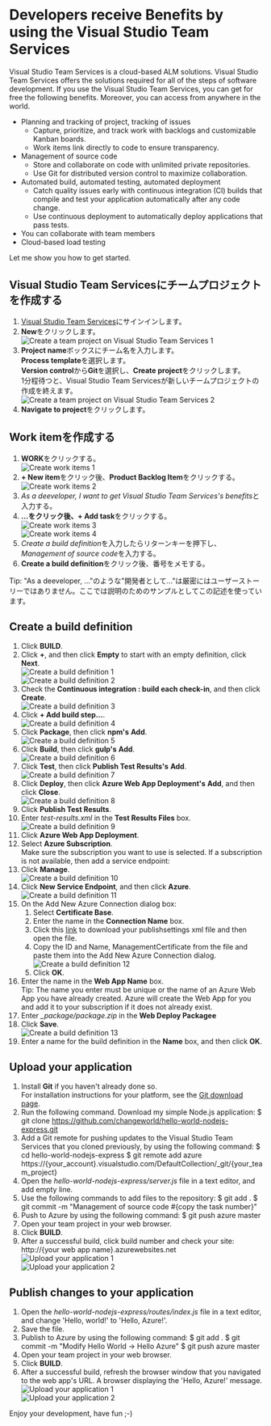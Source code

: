 # Developers receive Benefits by using the Visual Studio Team Services

Visual Studio Team Services is a cloud-based ALM solutions.
Visual Studio Team Services offers the solutions required for all of the steps of software development.
If you use the Visual Studio Team Services, you can get for free the following benefits. Moreover, you can access from anywhere in the world.

* Planning and tracking of project, tracking of issues
    * Capture, prioritize, and track work with backlogs and customizable Kanban boards.
    * Work items link directly to code to ensure transparency.
* Management of source code
    * Store and collaborate on code with unlimited private repositories.
    * Use Git for distributed version control to maximize collaboration.
* Automated build, automated testing, automated deployment
    * Catch quality issues early with continuous integration (CI) builds that compile and test your application automatically after any code change.
    * Use continuous deployment to automatically deploy applications that pass tests.
* You can collaborate with team members
* Cloud-based load testing

Let me show you how to get started.

## Visual Studio Team Servicesにチームプロジェクトを作成する

1. [Visual Studio Team Services](https://www.visualstudio.com/)にサインインします。
2. **New**をクリックします。  
![Create a team project on Visual Studio Team Services 1](https://lh3.googleusercontent.com/-ReuwtPz4lOM/Vmisc0MYdCI/AAAAAAAAB5U/ormPqPc-DRQ/s640-Ic42/image001.png)
3. **Project name**ボックスにチーム名を入力します。  
**Process template**を選択します。  
**Version control**から**Git**を選択し、**Create project**をクリックします。  
1分程待つと、Visual Studio Team Servicesが新しいチームプロジェクトの作成を終えます。  
![Create a team project on Visual Studio Team Services 2](https://lh3.googleusercontent.com/-EQf8-fCD4_s/Vmisc1lVH4I/AAAAAAAAB7I/Vyy0jK7QgEI/s640-Ic42/image002.png)
4. **Navigate to project**をクリックします。

## Work itemを作成する

1. **WORK**をクリックする。  
![Create work items 1](https://lh3.googleusercontent.com/-54nmXwTHK1E/VmiscmJoUjI/AAAAAAAAB4w/oh0Y3WjGFxI/s640-Ic42/image003.png)
2. **+ New item**をクリック後、**Product Backlog Item**をクリックする。  
![Create work items 2](https://lh3.googleusercontent.com/-CIQzn2puEfE/VmisdOdM5BI/AAAAAAAAB7M/j1ggFeOe2GE/s640-Ic42/image004.png)
3. *As a deeveloper, I want to get Visual Studio Team Services's benefits*と入力する。
4. **…**をクリック後、**+ Add task**をクリックする。  
![Create work items 3](https://lh3.googleusercontent.com/-Va-rbsaskXI/VmisdTaVw5I/AAAAAAAAB6I/va14EhT1ji4/s640-Ic42/image005.png)  
![Create work items 4](https://lh3.googleusercontent.com/-x92_rXABQns/VmisdVwu1FI/AAAAAAAAB48/x9xx3K0kNi0/s640-Ic42/image006.png)
5. *Create a build definition*を入力したらリターンキーを押下し、*Management of source code*を入力する。
6. **Create a build definition**をクリック後、番号をメモする。

Tip: "As a deeveloper, …"のような"開発者として…"は厳密にはユーザーストーリーではありません。ここでは説明のためのサンプルとしてこの記述を使っています。

## Create a build definition

1. Click **BUILD**.
2. Click **+**, and then click **Empty** to start with an empty definition, click **Next**.  
![Create a build definition 1](https://lh3.googleusercontent.com/-qOPGt_YUKfk/VmisdvzlR5I/AAAAAAAAB7Q/Y6Iv3LVCyLE/s640-Ic42/image007.png)  
![Create a build definition 2](https://lh3.googleusercontent.com/-UnQtw7hoAXo/Vmisd2atxJI/AAAAAAAAB5M/p2U9aP-JpGc/s640-Ic42/image008.png)
3. Check the **Continuous integration : build each check-in**, and then click **Create**.  
![Create a build definition 3](https://lh3.googleusercontent.com/-uGUinxG1H38/Vmisd0KoysI/AAAAAAAAB5o/GIwULQ_wjSs/s640-Ic42/image009.png)
4. Click **+ Add build step…**.  
![Create a build definition 4](https://lh3.googleusercontent.com/--pT6AmxnvlE/VmiseO0UJZI/AAAAAAAAB60/thqTUUI3Ygc/s640-Ic42/image010.png)
5. Click **Package**, then click **npm's** **Add**.  
![Create a build definition 5](https://lh3.googleusercontent.com/-mg4E7KIltXA/VmiseTzsk9I/AAAAAAAAB68/Kj8oifg3Plo/s640-Ic42/image011.png)
6. Click **Build**, then click **gulp's** **Add**.  
![Create a build definition 6](https://lh3.googleusercontent.com/-yJuKJYo4WjI/VmisejR6RkI/AAAAAAAAB5k/LIFCrcmo0F0/s640-Ic42/image012.png)
7. Click **Test**, then click **Publish Test Results's** **Add**.  
![Create a build definition 7](https://lh3.googleusercontent.com/-sYBD1QUkp3Y/VmisewX8zJI/AAAAAAAAB5w/931feG94WZg/s640-Ic42/image013.png)
8. Click **Deploy**, then click **Azure Web App Deployment's** **Add**, and then click **Close**.  
![Create a build definition 8](https://lh3.googleusercontent.com/-lhfer9KmhPE/VmisfBVLWFI/AAAAAAAAB6A/0akt1eAPh8I/s640-Ic42/image014.png)
9. Click **Publish Test Results**.
10. Enter *test-results.xml* in the **Test Results Files** box.  
![Create a build definition 9](https://lh3.googleusercontent.com/-r8K2AHXPeAc/VmisfLp2tgI/AAAAAAAAB58/4sC6aqC8WlA/s640-Ic42/image015.png)
11. Click **Azure Web App Deployment**.
12. Select **Azure Subscription**.  
Make sure the subscription you want to use is selected. If a subscription is not available, then add a service endpoint:
  1. Click **Manage**.  
  ![Create a build definition 10](https://lh3.googleusercontent.com/-AjUWeFhYhcs/VmisfQL4NBI/AAAAAAAAB6w/Aow_NVnjddA/s640-Ic42/image016.png)
  2. Click **New Service Endpoint**, and then click **Azure**.  
  ![Create a build definition 11](https://lh3.googleusercontent.com/-IYhV8uAPFtI/VmisgfvmswI/AAAAAAAAB6c/zlL4OTGhaxc/s640-Ic42/image017.png)
  3. On the Add New Azure Connection dialog box:
      1. Select **Certificate Base**.
      2. Enter the name in the **Connection Name** box.
      3. Click this [link](https://go.microsoft.com/fwlink/?LinkId=254432) to download your publishsettings xml file and then open the file.
      4. Copy the ID and Name, ManagementCertificate from the file and paste them into the Add New Azure Connection dialog.  
      ![Create a build definition 12](https://lh3.googleusercontent.com/-Yi-NsbiKmh4/VmisgowbEtI/AAAAAAAAB6Y/lo7qrM0Wg6c/s640-Ic42/image018.png)
      5. Click **OK**.
13. Enter the name in the **Web App Name** box.  
Tip: The name you enter must be unique or the name of an Azure Web App you have already created. Azure will create the Web App for you and add it to your subscription if it does not already exist.
14. Enter *_package/package.zip* in the **Web Deploy Packagee**
15. Click **Save**.  
![Create a build definition 13](https://lh3.googleusercontent.com/-ytPyQVUuxic/VmisgiUYOHI/AAAAAAAAB6U/WZRO5PVdlwI/s640-Ic42/image019.png)
16. Enter a name for the build definition in the **Name** box, and then click **OK**.

## Upload your application

1. Install **Git** if you haven't already done so.  
For installation instructions for your platform, see the [Git download page](http://git-scm.com/download).
2. Run the following command. Download my simple Node.js application:
    $ git clone https://github.com/changeworld/hello-world-nodejs-express.git
3. Add a Git remote for pushing updates to the Visual Studio Team Services that you cloned previously, by using the following command:
    $ cd hello-world-nodejs-express
    $ git remote add azure https://{your_account}.visualstudio.com/DefaultCollection/_git/{your_team_project}
4. Open the *hello-world-nodejs-express/server.js* file in a text editor, and add empty line.
5. Use the following commands to add files to the repository:
    $ git add .
    $ git commit -m "Management of source code #{copy the task number}"
6. Push to Azure by using the following command:
    $ git push azure master
7. Open your team project in your web browser.
8. Click **BUILD**.
9. After a successful build, click build number and check your site: http://{your web app name}.azurewebsites.net  
![Upload your application 1](https://lh3.googleusercontent.com/-Gtesh_MM0tA/VmishLC_EnI/AAAAAAAAB7E/tO6Q4rgcNSw/s640-Ic42/image021.png)  
![Upload your application 2](https://lh3.googleusercontent.com/-2jJU7iR63Vc/VmishU_HZuI/AAAAAAAAB6s/v683cG5R_8s/s640-Ic42/image022.png)

## Publish changes to your application

1. Open the *hello-world-nodejs-express/routes/index.js* file in a text editor, and change 'Hello, world!' to 'Hello, Azure!'.
2. Save the file.
3. Publish to Azure by using the following command:
    $ git add .
    $ git commit -m "Modify Hello World -> Hello Azure"
    $ git push azure master
4. Open your team project in your web browser.
5. Click **BUILD**.
6. After a successful build, refresh the browser window that you navigated to the web app's URL. A browser displaying the 'Hello, Azure!' message.  
![Upload your application 1](https://lh3.googleusercontent.com/-j826snN-trg/VmishnAWyJI/AAAAAAAAB64/Oov-N4ENo-I/s640-Ic42/image023.png)  
![Upload your application 2](https://lh3.googleusercontent.com/-l8YCj91UY6s/Vmish5R2a3I/AAAAAAAAB7A/9hEQJsoUjug/s640-Ic42/image024.png)

Enjoy your development, have fun ;-)
